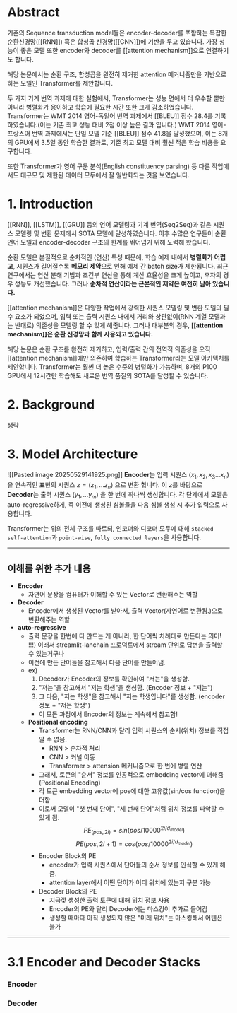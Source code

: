 # Abstract
기존의 Sequence transduction model들은 encoder-decoder를 포함하는 복잡한 순환신경망([[RNN]]) 혹은 합성곱 신경망([[CNN]])에 기반을 두고 있습니다.
가장 성능이 좋은 모델 또한 encoder와 decoder를 [[attention mechanism]]으로 연결하기도 합니다.

해당 논문에서는 순환 구조, 합성곱을 완전히 제거한 attention 메커니즘만을 기반으로 하는 모델인 Transformer를 제안합니다.

두 가지 기계 번역 과제에 대한 실험에서, Transformer는 성능 면에서 더 우수할 뿐만 아니라
병렬화가 용이하고 학습에 필요한 시간 또한 크게 감소하였습니다.
Transformer는 WMT 2014 영어-독일어 번역 과제에서 [[BLEU]] 점수 28.4를 기록하였습니다.(이는 기존 최고 성능 대비 2점 이상 높은 결과 입니다.)
WMT 2014 영어-프랑스어 번역 과제에서는 단일 모델 기준 [[BLEU]] 점수 41.8을 달성했으며, 이는 8개의 GPU에서 3.5일 동안 학습한 결과로, 기존 최고 모델 대비 훨씬 적은 학습 비용을 요구합니다.

또한 Transformer가 영어 구문 분석(English constituency parsing) 등 다른 작업에서도 대규모 및 제한된 데이터 모두에서 잘 일반화되는 것을 보였습니다.


# 1. Introduction
[[RNN]], [[LSTM]], [[GRU]] 등의 언어 모델링과 기계 번역(Seq2Seq)과 같은 시퀀스 모델링 및 변환 문제에서 SOTA 모델에 달성하였습니다.
이후 수많은 연구들이 순환 언어 모델과 encoder-decoder 구조의 한계를 뛰어넘기 위해 노력해 왔습니다.

순환 모델은 본질적으로 순차적인 (연산) 특성 때문에, 학습 예제 내에서 **병렬화가 어렵고**, 시퀀스가 길어질수록 **메모리 제약**으로 인해 예제 간 batch size가 제한됩니다. 최근 연구에서는 연산 분해 기법과 조건부 연산을 통해 계산 효율성을 크게 높이고, 후자의 경우 성능도 개선했습니다.
그러나 **순차적 연산이라는 근본적인 제약은 여전히 남아 있습니다.**

[[attention mechanism]]은 다양한 작업에서 강력한 시퀀스 모델링 및 변환 모델의 필수 요소가 되었으며,
입력 또는 출력 시퀀스 내에서 거리와 상관없이(RNN 계열 모델과는 반대로) 의존성을 모델링 할 수 있게 해줍니다.
그러나 대부분의 경우, **[[attention mechanism]]은 순환 신경망과 함께 사용되고 있습니다.**

해당 논문은 순환 구조를 완전히 제거하고, 입력/출력 간의 전역적 의존성을 오직 [[attention mechanism]]에만 의존하여 학습하는 Transformer라는 모델 아키텍처를 제안합니다.
Transformer는 훨씬 더 높은 수준의 병렬화가 가능하며, 8개의 P100 GPU에서 12시간만 학습해도 새로운 번역 품질의 SOTA를 달성할 수 있습니다.


# 2. Background
생략


# 3. Model Architecture
![[Pasted image 20250529141925.png]]
**Encoder**는 입력 시퀀스 $(x_{1}, x_{2}, x_{3} ... x_{n})$을 연속적인 표현의 시퀀스 $z = (z_{1}, ... z_{n})$ 으로 변환 합니다.
이 $z$를 바탕으로 **Decoder**는 출력 시퀀스 $(y_1, ... y_m)$ 을 한 번에 하나씩 생성합니다.
각 단계에서 모델은 auto-regressive하게, 즉 이전에 생성된 심볼들을 다음 심볼 생성 시 추가 입력으로 사용합니다.

Transformer는 위의 전체 구조를 따르되, 인코더와 디코더 모두에 대해 `stacked self-attention`과 `point-wise`, `fully connected layers`을 사용합니다.

___
## 이해를 위한 추가 내용
- **Encoder**
	- 자연어 문장을 컴퓨터가 이해할 수 있는 Vector로 변환해주는 역할
- **Decoder**
	- Encoder에서 생성된 Vector를 받아서, 출력 Vector(자연어로 변환됨.)으로 변환해주는 역할
- **auto-regressive**
	- 출력 문장을 한번에 다 만드는 게 아니라, 한 단어씩 차례대로 만든다는 의미!
	  !!!) 이래서 streamlit-lanchain 프로덕트에서 stream 단위로 답변을 출력할 수 있는거구나
	- 이전에 만든 단어들을 참고해서 다음 단어를 만들어냄.
	- ex)
	  1. Decoder가 Encoder의 정보를 확인하여 "저는"을 생성함.
	  2. "저는"을 참고해서 "저는 학생"을 생성함. (Encoder 정보 + "저는")
	  3. 그 다음, "저는 학생"을 참고해서 "저는 학생입니다"를 생성함. (encoder 정보 + "저는 학생")
	  - 이 모든 과정에서 Encoder의 정보는 계속해서 참고함!
  - **Positional encoding**
	  - Transformer는 RNN/CNN과 달리 입력 시퀀스의 순서(위치) 정보를 직접 알 수 없음.
		  - RNN > 순차적 처리
		  - CNN > 커널 이동
		  - Transformer > attension 메커니즘으로 한 번에 병렬 연산
	  - 그래서, 토큰의 "순서" 정보를 인공적으로 embedding vector에 더해줌 (Positional Encoding)
	  - 각 토큰 embedding vector에 pos에 대한 고유값(sin/cos function)을 더함
	  - 이로써 모델이 "첫 번째 단어", "세 번째 단어"처럼 위치 정보를 파악할 수 있게 됨.
	  $$PE_{(pos,2i)}=sin⁡(pos/10000^{2i/d_{model}})$$$$PE{(pos,2i+1)}=cos⁡(pos/10000^{2i/d_{model}})$$
	- Encoder Block의 PE
		- encoder가 입력 시퀀스에서 단어들의 순서 정보를 인식할 수 있게 해줌.
		- attention layer에서 어떤 단어가 어디 위치에 있는지 구분 가능
	- Decoder Block의 PE
		- 지금깢 생성한 출력 토큰에 대해 위치 정보 사용
		- Encoder의 PE와 달리 Decoder에는 마스킹이 추가로 들어감
		- 생성할 때마다 아직 생성되지 않은 "미래 위치"는 마스킹해서 어텐션 불가
___

# 3.1 Encoder and Decoder Stacks
### Encoder
### Decoder
